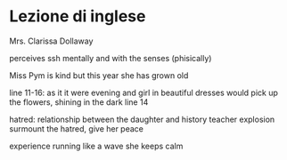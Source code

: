 # Lezione di inglese

Mrs. Clarissa Dollaway

perceives ssh mentally and with the senses (phisically)

Miss Pym is kind but this year she has grown old

line 11-16: as it it were evening and girl in beautiful dresses would pick up the flowers, shining in the dark
line 14

hatred: relationship between the daughter and history teacher
explosion surmount the hatred, give her peace

experience running like a wave 
she keeps calm

<!--stackedit_data:
eyJoaXN0b3J5IjpbNzkzMzIyOTE2LDgwMzY0NDEwNCwtMjAwMD
YzMDIxNV19
-->